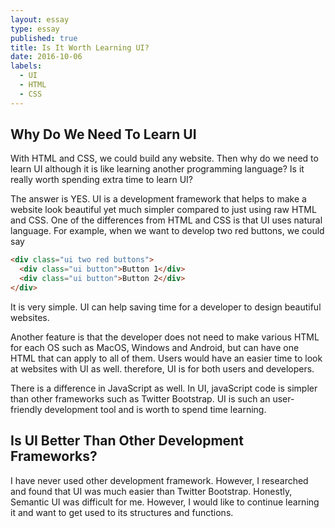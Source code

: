 ```yaml
---
layout: essay
type: essay
published: true
title: Is It Worth Learning UI? 
date: 2016-10-06
labels:
  - UI
  - HTML
  - CSS
---
```


## Why Do We Need To Learn UI

With HTML and CSS, we could build any website. Then why do we need to learn UI although it is like learning another programming language?  Is it really worth spending extra time to learn UI?

The answer is YES.  UI is a development framework that helps to make a website look beautiful yet much simpler compared to just using raw HTML and CSS.  One of the differences from HTML and CSS is that UI uses natural language. For example, when we want to develop two red buttons, we could say

```html
<div class="ui two red buttons">
  <div class="ui button">Button 1</div>
  <div class="ui button">Button 2</div>
</div>
```

It is very simple.  UI can help saving time for a developer to design beautiful websites.

Another feature is that the developer does not need to make various HTML for each OS such as MacOS, Windows and Android, but can have one HTML that can apply to all of them.  Users would have an easier time to look at websites with UI as well.  therefore, UI is for both users and developers.

There is a difference in JavaScript as well.  In UI, javaScript code is simpler than other frameworks such as Twitter Bootstrap.  UI is such an user-friendly development tool and is worth to spend time learning.

## Is UI Better Than Other Development Frameworks?

I have never used other development framework.  However, I researched and found that UI was much easier than Twitter Bootstrap.  Honestly, Semantic UI was difficult for me.  However, I would like to continue learning it and want to get used to its structures and functions.  
